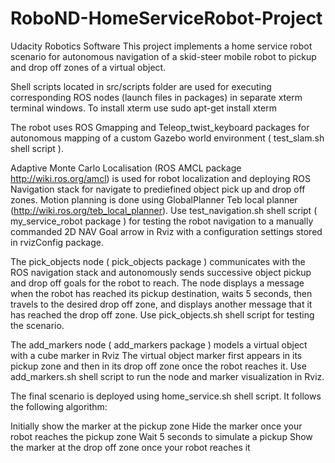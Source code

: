 # RoboND-HomeServiceRobot-Project
Udacity Robotics Software 
This project implements a home service robot scenario for autonomous navigation of a skid-steer mobile robot 
to pickup and drop off zones of a virtual object. 

Shell scripts located in src/scripts folder are used for executing corresponding ROS nodes (launch files in packages) in 
separate xterm terminal windows. To install xterm use sudo apt-get install xterm 

The robot uses ROS Gmapping and Teleop_twist_keyboard packages for autonomous mapping of a custom Gazebo world 
environment ( test_slam.sh shell script ).

Adaptive Monte Carlo Localisation (ROS AMCL package http://wiki.ros.org/amcl) is used for robot localization and 
deploying ROS Navigation stack for navigate to prediefined object pick up and drop off zones. 
Motion planning is done using GlobalPlanner Teb local planner (http://wiki.ros.org/teb_local_planner). 
Use test_navigation.sh shell script ( my_service_robot package ) for testing the robot navigation to a manually 
commanded 2D NAV Goal arrow in Rviz with a configuration settings stored in rvizConfig package.

The pick_objects node ( pick_objects package ) communicates with the ROS navigation stack and autonomously sends
successive object pickup and drop off goals for the robot to reach. The node displays a message when the robot 
has reached its pickup destination, waits 5 seconds, then travels to the desired drop off zone, and displays 
another message that it has reached the drop off zone. Use pick_objects.sh shell script for testing the scenario. 

The add_markers node ( add_markers package ) models a virtual object with a cube marker in Rviz 
The virtual object marker first appears in its pickup zone and then in its drop off zone once the robot reaches it.
Use add_markers.sh shell script to run the node and marker visualization in Rviz. 

The final scenario is deployed using home_service.sh shell script. 
It follows the following algorithm:

Initially show the marker at the pickup zone
Hide the marker once your robot reaches the pickup zone
Wait 5 seconds to simulate a pickup
Show the marker at the drop off zone once your robot reaches it

